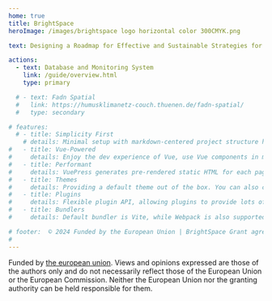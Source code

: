 ```yaml
---
home: true
title: BrightSpace
heroImage: /images/brightspace logo horizontal color 300CMYK.png

text: Designing a Roadmap for Effective and Sustainable Strategies for Assessing and Addressing the Challenges of EU Agriculture to Navigate within a Safe and Just Operating Space

actions:
  - text: Database and Monitoring System
    link: /guide/overview.html
    type: primary

  # - text: Fadn Spatial
  #   link: https://humusklimanetz-couch.thuenen.de/fadn-spatial/
  #   type: secondary

# features:
  # - title: Simplicity First
    # details: Minimal setup with markdown-centered project structure helps you focus on writing.
#   - title: Vue-Powered
#     details: Enjoy the dev experience of Vue, use Vue components in markdown, and develop custom themes with Vue.
#   - title: Performant
#     details: VuePress generates pre-rendered static HTML for each page, and runs as an SPA once a page is loaded.
#   - title: Themes
#     details: Providing a default theme out of the box. You can also choose a community theme or create your own one.
#   - title: Plugins
#     details: Flexible plugin API, allowing plugins to provide lots of plug-and-play features for your site.
#   - title: Bundlers
#     details: Default bundler is Vite, while Webpack is also supported. Choose the one you like!

# footer:  © 2024 Funded by the European Union | BrightSpace Grant agreement ID 101060075
# 
---
```


Funded by [the european union]. Views and opinions expressed are those of the authors only and do not necessarily reflect those of the 
European Union or the European Commission. Neither the European Union nor the granting authority can be held responsible for them.


[the european union]: https://european-union.europa.eu/index_de
[default-theme-home]: https://vuejs.press/reference/default-theme/frontmatter.html#home-page

<Footer />
